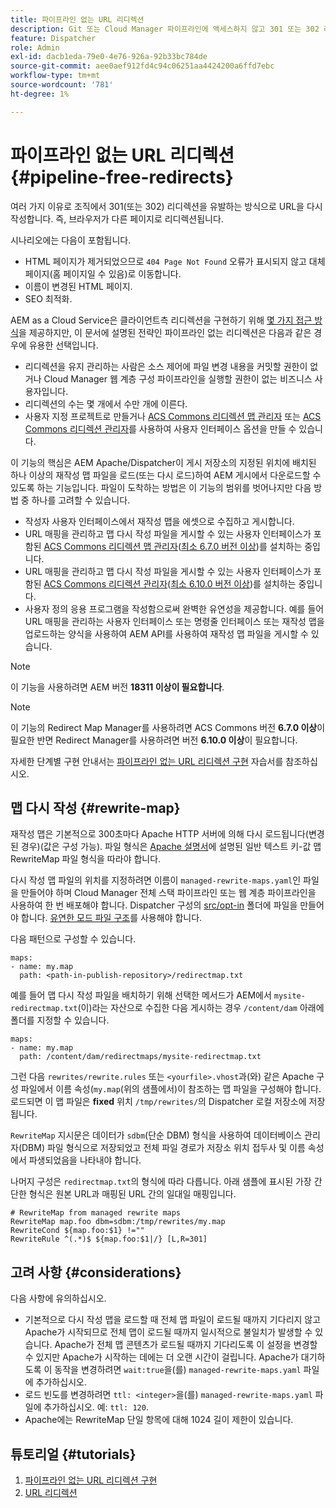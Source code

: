 ```yaml
---
title: 파이프라인 없는 URL 리디렉션
description: Git 또는 Cloud Manager 파이프라인에 액세스하지 않고 301 또는 302 리디렉션을 선언하는 방법을 알아봅니다.
feature: Dispatcher
role: Admin
exl-id: dacb1eda-79e0-4e76-926a-92b33bc784de
source-git-commit: aee0aef912fd4c94c06251aa4424200a6ffd7ebc
workflow-type: tm+mt
source-wordcount: '781'
ht-degree: 1%

---
```


# 파이프라인 없는 URL 리디렉션 {#pipeline-free-redirects}

여러 가지 이유로 조직에서 301(또는 302) 리디렉션을 유발하는 방식으로 URL을 다시 작성합니다. 즉, 브라우저가 다른 페이지로 리디렉션됩니다.

시나리오에는 다음이 포함됩니다.

* HTML 페이지가 제거되었으므로 `404 Page Not Found` 오류가 표시되지 않고 대체 페이지(홈 페이지일 수 있음)로 이동합니다.
* 이름이 변경된 HTML 페이지.
* SEO 최적화.

AEM as a Cloud Service은 클라이언트측 리디렉션을 구현하기 위해 [몇 가지 접근 방식](https://experienceleague.adobe.com/en/docs/experience-manager-learn/foundation/administration/url-redirection)을 제공하지만, 이 문서에 설명된 전략인 파이프라인 없는 리디렉션은 다음과 같은 경우에 유용한 선택입니다.

* 리디렉션을 유지 관리하는 사람은 소스 제어에 파일 변경 내용을 커밋할 권한이 없거나 Cloud Manager 웹 계층 구성 파이프라인을 실행할 권한이 없는 비즈니스 사용자입니다.
* 리디렉션의 수는 몇 개에서 수만 개에 이른다.
* 사용자 지정 프로젝트로 만들거나 [ACS Commons 리디렉션 맵 관리자](https://adobe-consulting-services.github.io/acs-aem-commons/features/redirect-map-manager/index.html) 또는 [ACS Commons 리디렉션 관리자](https://adobe-consulting-services.github.io/acs-aem-commons/features/redirect-manager/subpages/rewritemap.html)를 사용하여 사용자 인터페이스 옵션을 만들 수 있습니다.

이 기능의 핵심은 AEM Apache/Dispatcher이 게시 저장소의 지정된 위치에 배치된 하나 이상의 재작성 맵 파일을 로드(또는 다시 로드)하여 AEM 게시에서 다운로드할 수 있도록 하는 기능입니다. 파일이 도착하는 방법은 이 기능의 범위를 벗어나지만 다음 방법 중 하나를 고려할 수 있습니다.

* 작성자 사용자 인터페이스에서 재작성 맵을 에셋으로 수집하고 게시합니다.
* URL 매핑을 관리하고 맵 다시 작성 파일을 게시할 수 있는 사용자 인터페이스가 포함된 [ACS Commons 리디렉션 맵 관리자](https://adobe-consulting-services.github.io/acs-aem-commons/features/redirect-map-manager/index.html)&#x200B;([최소 6.7.0 버전 이상](https://github.com/Adobe-Consulting-Services/acs-aem-commons/releases))를 설치하는 중입니다.
* URL 매핑을 관리하고 맵 다시 작성 파일을 게시할 수 있는 사용자 인터페이스가 포함된 [ACS Commons 리디렉션 관리자](https://adobe-consulting-services.github.io/acs-aem-commons/features/redirect-manager/subpages/rewritemap.html)&#x200B;([최소 6.10.0 버전 이상](https://github.com/Adobe-Consulting-Services/acs-aem-commons/releases))를 설치하는 중입니다.
* 사용자 정의 응용 프로그램을 작성함으로써 완벽한 유연성을 제공합니다. 예를 들어 URL 매핑을 관리하는 사용자 인터페이스 또는 명령줄 인터페이스 또는 재작성 맵을 업로드하는 양식을 사용하여 AEM API를 사용하여 재작성 맵 파일을 게시할 수 있습니다.

>[!NOTE]
> 이 기능을 사용하려면 AEM 버전 **18311 이상이 필요합니다**.

>[!NOTE]
> 이 기능의 Redirect Map Manager를 사용하려면 ACS Commons 버전 **6.7.0 이상**&#x200B;이 필요한 반면 Redirect Manager를 사용하려면 버전 **6.10.0 이상**&#x200B;이 필요합니다.

자세한 단계별 구현 안내서는 [파이프라인 없는 URL 리디렉션 구현](https://experienceleague.adobe.com/en/docs/experience-manager-learn/foundation/administration/implementing-pipeline-free-url-redirects) 자습서를 참조하십시오.

## 맵 다시 작성 {#rewrite-map}

재작성 맵은 기본적으로 300초마다 Apache HTTP 서버에 의해 다시 로드됩니다(변경된 경우)(값은 구성 가능). 파일 형식은 [Apache 설명서](https://httpd.apache.org/docs/2.4/rewrite/rewritemap.html#txt)에 설명된 일반 텍스트 키-값 맵 RewriteMap 파일 형식을 따라야 합니다.

다시 작성 맵 파일의 위치를 지정하려면 이름이 `managed-rewrite-maps.yaml`인 파일을 만들어야 하며 Cloud Manager 전체 스택 파이프라인 또는 웹 계층 파이프라인을 사용하여 한 번 배포해야 합니다. Dispatcher 구성의 [src/opt-in](https://github.com/adobe/aem-project-archetype/tree/develop/src/main/archetype/dispatcher.cloud/src/opt-in) 폴더에 파일을 만들어야 합니다. [유연한 모드 파일 구조](/help/implementing/dispatcher/validation-debug.md#flexible-mode-file-structure)를 사용해야 합니다.

다음 패턴으로 구성할 수 있습니다.

```
maps:
- name: my.map
  path: <path-in-publish-repository>/redirectmap.txt
```

예를 들어 맵 다시 작성 파일을 배치하기 위해 선택한 메서드가 AEM에서 `mysite-redirectmap.txt`(이)라는 자산으로 수집한 다음 게시하는 경우 `/content/dam` 아래에 폴더를 지정할 수 있습니다.

```
maps:
- name: my.map
  path: /content/dam/redirectmaps/mysite-redirectmap.txt
```

그런 다음 `rewrites/rewrite.rules` 또는 `<yourfile>.vhost`과(와) 같은 Apache 구성 파일에서 이름 속성(`my.map`(위의 샘플에서)이 참조하는 맵 파일을 구성해야 합니다. 로드되면 이 맵 파일은 **fixed** 위치 `/tmp/rewrites/`의 Dispatcher 로컬 저장소에 저장됩니다.

`RewriteMap` 지시문은 데이터가 `sdbm`(단순 DBM) 형식을 사용하여 데이터베이스 관리자(DBM) 파일 형식으로 저장되었고 전체 파일 경로가 저장소 위치 접두사 및 이름 속성에서 파생되었음을 나타내야 합니다.

나머지 구성은 `redirectmap.txt`의 형식에 따라 다릅니다. 아래 샘플에 표시된 가장 간단한 형식은 원본 URL과 매핑된 URL 간의 일대일 매핑입니다.

```
# RewriteMap from managed rewrite maps
RewriteMap map.foo dbm=sdbm:/tmp/rewrites/my.map
RewriteCond ${map.foo:$1} !=""
RewriteRule ^(.*)$ ${map.foo:$1|/} [L,R=301]
```

## 고려 사항 {#considerations}

다음 사항에 유의하십시오.

* 기본적으로 다시 작성 맵을 로드할 때 전체 맵 파일이 로드될 때까지 기다리지 않고 Apache가 시작되므로 전체 맵이 로드될 때까지 일시적으로 불일치가 발생할 수 있습니다. Apache가 전체 맵 콘텐츠가 로드될 때까지 기다리도록 이 설정을 변경할 수 있지만 Apache가 시작하는 데에는 더 오랜 시간이 걸립니다. Apache가 대기하도록 이 동작을 변경하려면 `wait:true`을(를) `managed-rewrite-maps.yaml` 파일에 추가하십시오.
* 로드 빈도를 변경하려면 `ttl: <integer>`을(를) `managed-rewrite-maps.yaml` 파일에 추가하십시오. 예: `ttl: 120`.
* Apache에는 RewriteMap 단일 항목에 대해 1024 길이 제한이 있습니다.

## 튜토리얼 {#tutorials}

1. [파이프라인 없는 URL 리디렉션 구현](https://experienceleague.adobe.com/en/docs/experience-manager-learn/foundation/administration/implementing-pipeline-free-url-redirects)
1. [URL 리디렉션](https://experienceleague.adobe.com/en/docs/experience-manager-learn/foundation/administration/url-redirection)
